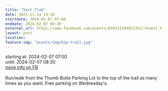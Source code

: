 ```yaml
---
title: "Vert Club"
date: 2023-11-14 14:18
startdate: 2024-02-07 07:00
enddate: 2024-02-07 08:30
external_url: https://www.facebook.com/events/649323204022352/?event_time_id=649324587355547
layout: post
location: 
feature-img: "assets/img/big-trail.jpg"
---
```


starting at: 2024-02-07 07:00<br>until: 2024-02-07 08:30<br><a href="https://www.facebook.com/events/649323204022352/?event_time_id=649324587355547">more info on FB</a><br><br>Run/walk from the Thumb Butte Parking Lot to the top of the trail as many times as you want.  Free parking on Wednesday's.<br>
  <br>
  
